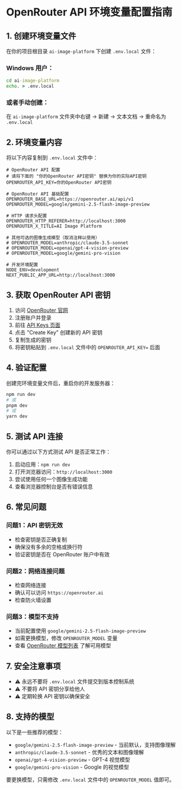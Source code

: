 # OpenRouter API 环境变量配置指南

## 1. 创建环境变量文件

在你的项目根目录 `ai-image-platform` 下创建 `.env.local` 文件：

### Windows 用户：
```cmd
cd ai-image-platform
echo. > .env.local
```

### 或者手动创建：
在 `ai-image-platform` 文件夹中右键 → 新建 → 文本文档 → 重命名为 `.env.local`

## 2. 环境变量内容

将以下内容复制到 `.env.local` 文件中：

```env
# OpenRouter API 配置
# 请将下面的 "你的OpenRouter API密钥" 替换为你的实际API密钥
OPENROUTER_API_KEY=你的OpenRouter API密钥

# OpenRouter API 基础配置
OPENROUTER_BASE_URL=https://openrouter.ai/api/v1
OPENROUTER_MODEL=google/gemini-2.5-flash-image-preview

# HTTP 请求头配置
OPENROUTER_HTTP_REFERER=http://localhost:3000
OPENROUTER_X_TITLE=AI Image Platform

# 其他可选的图像生成模型（取消注释以使用）
# OPENROUTER_MODEL=anthropic/claude-3.5-sonnet
# OPENROUTER_MODEL=openai/gpt-4-vision-preview
# OPENROUTER_MODEL=google/gemini-pro-vision

# 开发环境配置
NODE_ENV=development
NEXT_PUBLIC_APP_URL=http://localhost:3000
```

## 3. 获取 OpenRouter API 密钥

1. 访问 [OpenRouter 官网](https://openrouter.ai)
2. 注册账户并登录
3. 前往 [API Keys 页面](https://openrouter.ai/keys)
4. 点击 "Create Key" 创建新的 API 密钥
5. 复制生成的密钥
6. 将密钥粘贴到 `.env.local` 文件中的 `OPENROUTER_API_KEY=` 后面

## 4. 验证配置

创建完环境变量文件后，重启你的开发服务器：

```bash
npm run dev
# 或
pnpm dev
# 或
yarn dev
```

## 5. 测试 API 连接

你可以通过以下方式测试 API 是否正常工作：

1. 启动应用：`npm run dev`
2. 打开浏览器访问：`http://localhost:3000`
3. 尝试使用任何一个图像生成功能
4. 查看浏览器控制台是否有错误信息

## 6. 常见问题

### 问题1：API 密钥无效
- 检查密钥是否正确复制
- 确保没有多余的空格或换行符
- 验证密钥是否在 OpenRouter 账户中有效

### 问题2：网络连接问题
- 检查网络连接
- 确认可以访问 `https://openrouter.ai`
- 检查防火墙设置

### 问题3：模型不支持
- 当前配置使用 `google/gemini-2.5-flash-image-preview`
- 如需更换模型，修改 `OPENROUTER_MODEL` 变量
- 查看 [OpenRouter 模型列表](https://openrouter.ai/models) 了解可用模型

## 7. 安全注意事项

- ⚠️ 永远不要将 `.env.local` 文件提交到版本控制系统
- ⚠️ 不要将 API 密钥分享给他人
- ⚠️ 定期轮换 API 密钥以确保安全

## 8. 支持的模型

以下是一些推荐的模型：

- `google/gemini-2.5-flash-image-preview` - 当前默认，支持图像理解
- `anthropic/claude-3.5-sonnet` - 优秀的文本和图像理解
- `openai/gpt-4-vision-preview` - GPT-4 视觉模型
- `google/gemini-pro-vision` - Google 的视觉模型

要更换模型，只需修改 `.env.local` 文件中的 `OPENROUTER_MODEL` 值即可。

